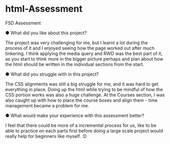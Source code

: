 # html-Assessment
FSD Assessment

●	What did you like about this project?

The project was very challenging for me, but I learnt a lot during the process of it and I enjoyed seeing how the page worked out after much tinkering. I think applying the media query and RWD was the best part of it, as you start to think more in the bigger picture perhaps and plan about how the html should be written in the individual sections from the start.

●	What did you struggle with in this project?

The CSS alignments was still a big struggle for me, and it was hard to get everything in place. Doing up the html while trying to be mindful of how the CSS portion works was also a huge challenge. At the Courses section, I was also caught up with how to place the course boxes and align them - time management became a problem for me.

●	What would make your experience with this assessment better?

I feel that there could be more of a incremental process for us, like to be able to practice on each parts first before doing a large scale project would really help for beginners like myself. :D
